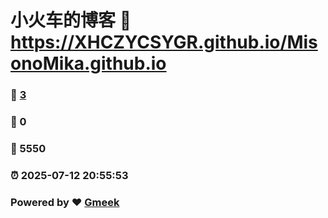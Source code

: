 # 小火车的博客 :link: https://XHCZYCSYGR.github.io/MisonoMika.github.io 
### :page_facing_up: [3](https://XHCZYCSYGR.github.io/MisonoMika.github.io/tag.html) 
### :speech_balloon: 0 
### :hibiscus: 5550 
### :alarm_clock: 2025-07-12 20:55:53 
### Powered by :heart: [Gmeek](https://github.com/Meekdai/Gmeek)
